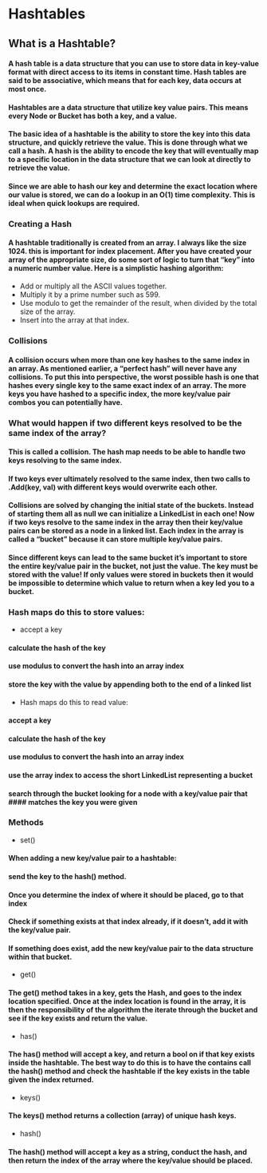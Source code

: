 # Hashtables

## What is a Hashtable?
#### A hash table is a data structure that you can use to store data in key-value format with direct access to its items in constant time. Hash tables are said to be associative, which means that for each key, data occurs at most once.


#### Hashtables are a data structure that utilize key value pairs. This means every Node or Bucket has both a key, and a value.

#### The basic idea of a hashtable is the ability to store the key into this data structure, and quickly retrieve the value. This is done through what we call a hash. A hash is the ability to encode the key that will eventually map to a specific location in the data structure that we can look at directly to retrieve the value.

#### Since we are able to hash our key and determine the exact location where our value is stored, we can do a lookup in an O(1) time complexity. This is ideal when quick lookups are required.


### Creating a Hash
#### A hashtable traditionally is created from an array. I always like the size 1024. this is important for index placement. After you have created your array of the appropriate size, do some sort of logic to turn that “key” into a numeric number value. Here is a simplistic hashing algorithm:

-  Add or multiply all the ASCII values together.
- Multiply it by a prime number such as 599.
- Use modulo to get the remainder of the result, when divided by the total size of the array.
- Insert into the array at that index.


### Collisions
#### A collision occurs when more than one key hashes to the same index in an array. As mentioned earlier, a “perfect hash” will never have any collisions. To put this into perspective, the worst possible hash is one that hashes every single key to the same exact index of an array. The more keys you have hashed to a specific index, the more key/value pair combos you can potentially have.

### What would happen if two different keys resolved to be the same index of the array? 
#### This is called a collision. The hash map needs to be able to handle two keys resolving to the same index.

#### If two keys ever ultimately resolved to the same index, then two calls to .Add(key, val) with different keys would overwrite each other.

#### Collisions are solved by changing the initial state of the buckets. Instead of starting them all as null we can initialize a LinkedList in each one! Now if two keys resolve to the same index in the array then their key/value pairs can be stored as a node in a linked list. Each index in the array is called a “bucket” because it can store multiple key/value pairs.

#### Since different keys can lead to the same bucket it’s important to store the entire key/value pair in the bucket, not just the value. The key must be stored with the value! If only values were stored in buckets then it would be impossible to determine which value to return when a key led you to a bucket.

### Hash maps do this to store values:

- accept a key
#### calculate the hash of the key
#### use modulus to convert the hash into an array index
#### store the key with the value by appending both to the end of a linked list
- Hash maps do this to read value:

#### accept a key
#### calculate the hash of the key
#### use modulus to convert the hash into an array index
#### use the array index to access the short LinkedList representing a bucket
#### search through the bucket looking for a node with a key/value pair that #### matches the key you were given

### Methods
- set()
#### When adding a new key/value pair to a hashtable:

#### send the key to the hash() method.
#### Once you determine the index of where it should be placed, go to that index
#### Check if something exists at that index already, if it doesn’t, add it with the key/value pair.
#### If something does exist, add the new key/value pair to the data structure within that bucket.
- get()
#### The get() method takes in a key, gets the Hash, and goes to the index location specified. Once at the index location is found in the array, it is then the responsibility of the algorithm the iterate through the bucket and see if the key exists and return the value.

- has()
#### The has() method will accept a key, and return a bool on if that key exists inside the hashtable. The best way to do this is to have the contains call the hash() method and check the hashtable if the key exists in the table given the index returned.

- keys()
#### The keys() method returns a collection (array) of unique hash keys.

- hash()
#### The hash() method will accept a key as a string, conduct the hash, and then return the index of the array where the key/value should be placed.